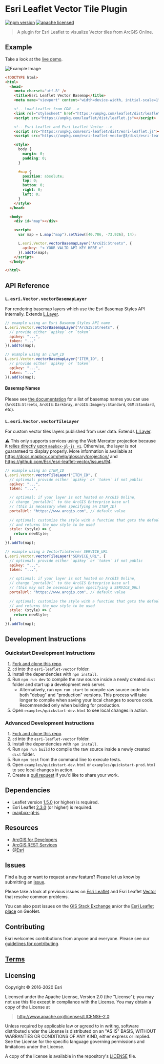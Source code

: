 # Esri Leaflet Vector Tile Plugin

[![npm version][npm-img]][npm-url]
[![apache licensed](https://img.shields.io/badge/license-Apache-green.svg?style=flat-square)](https://raw.githubusercontent.com/Esri/esri-leaflet-vector/master/LICENSE)

[npm-img]: https://img.shields.io/npm/v/esri-leaflet-vector.svg?style=flat-square
[npm-url]: https://www.npmjs.com/package/esri-leaflet-vector

> A plugin for Esri Leaflet to visualize Vector tiles from ArcGIS Online.

## Example

Take a look at the [live demo](https://esri.github.io/esri-leaflet/examples/vector-basemap.html).

![Example Image](example.png)

```html
<!DOCTYPE html>
<html>
  <head>
    <meta charset="utf-8" />
    <title>Esri Leaflet Vector Basemap</title>
    <meta name="viewport" content="width=device-width, initial-scale=1" />

    <!-- Load Leaflet from CDN -->
    <link rel="stylesheet" href="https://unpkg.com/leaflet/dist/leaflet.css" />
    <script src="https://unpkg.com/leaflet/dist/leaflet.js"></script>

    <!-- Esri Leaflet and Esri Leaflet Vector -->
    <script src="https://unpkg.com/esri-leaflet/dist/esri-leaflet.js"></script>
    <script src="https://unpkg.com/esri-leaflet-vector@3/dist/esri-leaflet-vector.js"></script>

    <style>
      body {
        margin: 0;
        padding: 0;
      }

      #map {
        position: absolute;
        top: 0;
        bottom: 0;
        right: 0;
        left: 0;
      }
    </style>
  </head>

  <body>
    <div id="map"></div>

    <script>
      var map = L.map("map").setView([40.706, -73.926], 14);

      L.esri.Vector.vectorBasemapLayer("ArcGIS:Streets", {
        apikey: "< YOUR VALID API KEY HERE >"
      }).addTo(map);
    </script>
  </body>

</html>
```

## API Reference

### `L.esri.Vector.vectorBasemapLayer`

For rendering basemap layers which use the Esri Basemap Styles API internally. Extends [L.Layer](https://leafletjs.com/reference#layer).


```javascript
// example using an Esri Basemap Styles API name
L.esri.Vector.vectorBasemapLayer("ArcGIS:Streets", {
  // provide either `apikey` or `token`
  apikey: "...",
  token: "..."
}).addTo(map);
```

```javascript
// example using an ITEM_ID
L.esri.Vector.vectorBasemapLayer("ITEM_ID", {
  // provide either `apikey` or `token`
  apikey: "...",
  token: "..."
}).addTo(map);
```

#### Basemap Names

Please see [the documentation](http://esri.github.io/esri-leaflet/api-reference/layers/vector-basemap.html#vector-basemaps) for a list of basemap names you can use (`ArcGIS:Streets`, `ArcGIS:DarkGray`, `ArcGIS:Imagery:Standard`, `OSM:Standard`, etc).

### `L.esri.Vector.vectorTileLayer`

For custom vector tiles layers published from user data. Extends [L.Layer](https://leafletjs.com/reference#layer).

:warning: This only supports services using the Web Mercator projection because it [relies directly upon `mapbox-gl-js v1`](#dependencies). Otherwise, the layer is not guaranteed to display properly. More information is available at <https://docs.mapbox.com/help/glossary/projection/> and <https://github.com/Esri/esri-leaflet-vector/issues/94>.

```javascript
// example using an ITEM_ID
L.esri.Vector.vectorTileLayer("ITEM_ID", {
  // optional: provide either `apikey` or `token` if not public
  apikey: "...",
  token: "...",

  // optional: if your layer is not hosted on ArcGIS Online,
  // change `portalUrl` to the ArcGIS Enterprise base url
  // (this is necessary when specifying an ITEM_ID)
  portalUrl: "https://www.arcgis.com", // default value
  
  // optional: customize the style with a function that gets the default style from the service
  // and returns the new style to be used
  style: (style) => {
    return newStyle;
  }
}).addTo(map);
```

```javascript
// example using a VectorTileServer SERVICE_URL
L.esri.Vector.vectorTileLayer("SERVICE_URL", {
  // optional: provide either `apikey` or `token` if not public
  apikey: "...",
  token: "...",

  // optional: if your layer is not hosted on ArcGIS Online,
  // change `portalUrl` to the ArcGIS Enterprise base url
  // (this may not be necessary when specifying a SERVICE_URL)
  portalUrl: "https://www.arcgis.com", // default value
  
  // optional: customize the style with a function that gets the default style from the service
  // and returns the new style to be used
  style: (style) => {
    return newStyle;
  }
}).addTo(map);
```

## Development Instructions

### Quickstart Development Instructions

1. [Fork and clone this repo](https://help.github.com/articles/fork-a-repo).
2. `cd` into the `esri-leaflet-vector` folder.
3. Install the dependencies with `npm install`.
4. Run `npm run dev` to compile the raw source inside a newly created `dist` folder and start up a development web server.
   - Alternatively, run `npm run start` to compile raw source code into both "debug" and "production" versions. This process will take longer to compile when saving your local changes to source code. Recommended only when building for production.
5. Open `examples/quickstart-dev.html` to see local changes in action.

### Advanced Development Instructions

1. [Fork and clone this repo](https://help.github.com/articles/fork-a-repo).
2. `cd` into the `esri-leaflet-vector` folder.
3. Install the dependencies with `npm install`.
4. Run `npm run build` to compile the raw source inside a newly created `dist` folder.
5. Run `npm test` from the command line to execute tests.
6. Open `examples/quickstart-dev.html` or `examples/quickstart-prod.html` to see local changes in action.
7. Create a [pull request](https://help.github.com/articles/creating-a-pull-request) if you'd like to share your work.

## Dependencies

- Leaflet version [1.5.0](https://github.com/Leaflet/Leaflet/releases/tag/v1.5.0) (or higher) is required.
- Esri Leaflet [2.3.0](https://github.com/Esri/esri-leaflet/releases/tag/v2.3.0) (or higher) is required.
- [mapbox-gl-js](https://www.mapbox.com/mapbox-gl-js/)

## Resources

- [ArcGIS for Developers](http://developers.arcgis.com)
- [ArcGIS REST Services](http://resources.arcgis.com/en/help/arcgis-rest-api/)
- [@Esri](http://twitter.com/esri)

## Issues

Find a bug or want to request a new feature? Please let us know by submitting an [issue](https://github.com/Esri/esri-leaflet-vector/issues).

Please take a look at previous issues on [Esri Leaflet](https://github.com/Esri/esri-leaflet-vector/issues?labels=FAQ&milestone=&page=1&state=closed) and Esri Leaflet [Vector](https://github.com/Esri/esri-leaflet-vector/issues) that resolve common problems.

You can also post issues on the [GIS Stack Exchange](http://gis.stackexchange.com/questions/ask?tags=esri-leaflet,leaflet) an/or the [Esri Leaflet place](https://geonet.esri.com/discussion/create.jspa?sr=pmenu&containerID=1841&containerType=700&tags=esri-leaflet,leaflet) on GeoNet.

## Contributing

Esri welcomes contributions from anyone and everyone. Please see our [guidelines for contributing](https://github.com/Esri/esri-leaflet/blob/master/CONTRIBUTING.md).

## [Terms](https://github.com/Esri/esri-leaflet#terms)

## Licensing

Copyright &copy; 2016-2020 Esri

Licensed under the Apache License, Version 2.0 (the "License");
you may not use this file except in compliance with the License.
You may obtain a copy of the License at

> http://www.apache.org/licenses/LICENSE-2.0

Unless required by applicable law or agreed to in writing, software
distributed under the License is distributed on an "AS IS" BASIS,
WITHOUT WARRANTIES OR CONDITIONS OF ANY KIND, either express or implied.
See the License for the specific language governing permissions and
limitations under the License.

A copy of the license is available in the repository's [LICENSE](./LICENSE) file.
